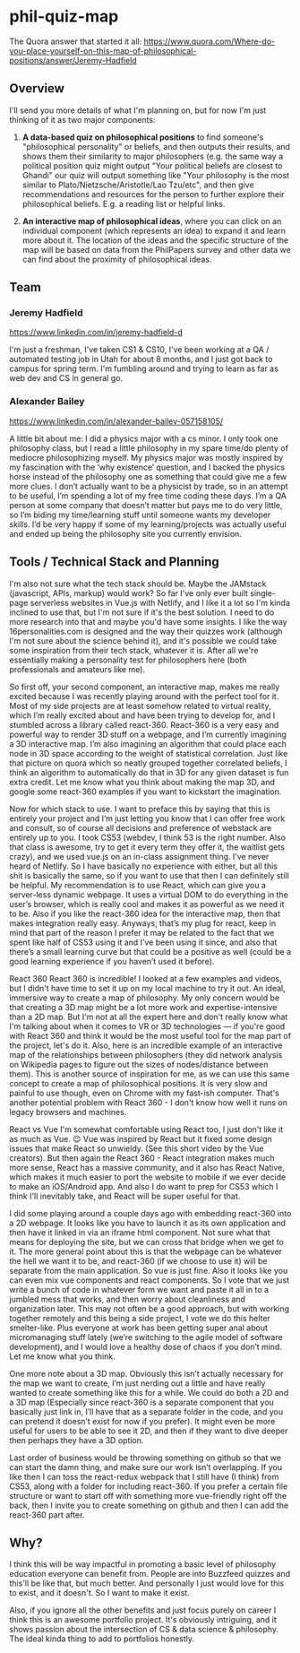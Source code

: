 # phil-quiz-map

The Quora answer that started it all: https://www.quora.com/Where-do-you-place-yourself-on-this-map-of-philosophical-positions/answer/Jeremy-Hadfield

## Overview 

I'll send you more details of what I'm planning on, but for now I'm just thinking of it as two major components: 
1. **A data-based quiz on philosophical positions** to find someone's "philosophical personality" or beliefs, and then outputs their results, and shows them their similarity to major philosophers (e.g. the same way a political position quiz might output "Your political beliefs are closest to Ghandi" our quiz will output something like "Your philosophy is the most similar to Plato/Nietzsche/Aristotle/Lao Tzu/etc", and then give recommendations and resources for the person to further explore their philosophical beliefs. E.g. a reading list or helpful links. 

2. **An interactive map of philosophical ideas**, where you can click on an individual component (which represents an idea) to expand it and learn more about it. The location of the ideas and the specific structure of the map will be based on data from the PhilPapers survey and other data we can find about the proximity of philosophical ideas.

## Team 

### Jeremy Hadfield

https://www.linkedin.com/in/jeremy-hadfield-d

I'm just a freshman, I've taken CS1 & CS10, I've been working at a QA / automated testing job in Utah for about 8 months, and I just got back to campus for spring term. I'm fumbling around and trying to learn as far as web dev and CS in general go.

### Alexander Bailey 

https://www.linkedin.com/in/alexander-bailey-057158105/

A little bit about me: I did a physics major with a cs minor. I only took one philosophy class, but I read a little philosophy in my spare time/do plenty of mediocre philosophizing myself. My physics major was mostly inspired by my fascination with the ‘why existence’ question, and I backed the physics horse instead of the philosophy one as something that could give me a few more clues. I don’t actually want to be a physicist by trade, so in an attempt to be useful, I’m spending a lot of my free time coding these days. I’m a QA person at some company that doesn’t matter but pays me to do very little, so I’m biding my time/learning stuff until someone wants my developer skills. I’d be very happy if some of my learning/projects was actually useful and ended up being the philosophy site you currently envision.

## Tools / Technical Stack and Planning 

I'm also not sure what the tech stack should be. Maybe the JAMstack (javascript, APIs, markup) would work? So far I've only ever built single-page serverless websites in Vue.js with Netlify, and I like it a lot so I'm kinda inclined to use that, but I'm not sure if it's the best solution. I need to do more research into that and maybe you'd have some insights. I like the way 16personalities.com is designed and the way their quizzes work (although I'm not sure about the science behind it), and it's possible we could take some inspiration from their tech stack, whatever it is. After all we're essentially making a personality test for philosophers here (both professionals and amateurs like me). 

So first off, your second component, an interactive map, makes me really excited because I was recently playing around with the perfect tool for it. Most of my side projects are at least somehow related to virtual reality, which I’m really excited about and have been trying to develop for, and I stumbled across a library called react-360. React-360 is a very easy and powerful way to render 3D stuff on a webpage, and I’m currently imagining a 3D interactive map. I’m also imagining an algorithm that could place each node in 3D space according to the weight of statistical correlation. Just like that picture on quora which so neatly grouped together correlated beliefs, I think an algorithm to automatically do that in 3D for any given dataset is fun extra credit. Let me know what you think about making the map 3D, and google some react-360 examples if you want to kickstart the imagination. 

Now for which stack to use. I want to preface this by saying that this is entirely your project and I’m just letting you know that I can offer free work and consult, so of course all decisions and preference of webstack are entirely up to you. I took CS53 (webdev, I think 53 is the right number. Also that class is awesome, try to get it every term they offer it, the waitlist gets crazy), and we used vue.js on an in-class assignment thing. I’ve never heard of Netlify. So I have basically no experience with either, but all this shit is basically the same, so if you want to use that then I can definitely still be helpful. My recommendation is to use React, which can give you a server-less dynamic webpage. It uses a virtual DOM to do everything in the user’s browser, which is really cool and makes it as powerful as we need it to be. Also if you like the react-360 idea for the interactive map, then that makes integration really easy. Anyways, that’s my plug for react, keep in mind that part of the reason I prefer it may be related to the fact that we spent like half of CS53 using it and I’ve been using it since, and also that there’s a small learning curve but that could be a positive as well (could be a good learning experience if you haven’t used it before).

React 360
React 360 is incredible! I looked at a few examples and videos, but I didn't have time to set it up on my local machine to try it out. An ideal, immersive way to create a map of philosophy. My only concern would be that creating a 3D map might be a lot more work and expertise-intensive than a 2D map. But I'm not at all the expert here and don't really know what I'm talking about when it comes to VR or 3D technologies — if you're good with React 360 and think it would be the most useful tool for the map part of the project, let's do it. 
Also, here is an incredible example of an interactive map of the relationships between philosophers (they did network analysis on Wikipedia pages to figure out the sizes of nodes/distance between them). This is another source of inspiration for me, as we can use this same concept to create a map of philosophical positions. It is very slow and painful to use though, even on Chrome with my fast-ish computer. That's another potential problem with React 360 - I don't know how well it runs on legacy browsers and machines. 

React vs Vue 
I'm somewhat comfortable using React too, I just don't like it as much as Vue. 😉 Vue was inspired by React but it fixed some design issues that make React so unwieldy. (See this short video by the Vue creators). But then again the React 360 - React integration makes much more sense, React has a massive community, and it also has React Native, which makes it much easier to port the website to mobile if we ever decide to make an iOS/Android app. And also I do want to prep for CS53 which I think I'll inevitably take, and React will be super useful for that. 

I did some playing around a couple days ago with embedding react-360 into a 2D webpage. It looks like you have to launch it as its own application and then have it linked in via an iframe html component. Not sure what that means for deploying the site, but we can cross that bridge when we get to it. The more general point about this is that the webpage can be whatever the hell we want it to be, and react-360 (if we choose to use it) will be separate from the main application. So vue is just fine. 
Also it looks like you can even mix vue components and react components. So I vote that we just write a bunch of code in whatever form we want and paste it all in to a jumbled mess that works, and then worry about cleanliness and organization later. This may not often be a good approach, but with working together remotely and this being a side project, I vote we do this helter smelter-like. Plus everyone at work has been getting super anal about micromanaging stuff lately (we’re switching to the agile model of software development), and I would love a healthy dose of chaos if you don’t mind. Let me know what you think.

One more note about a 3D map. Obviously this isn’t actually necessary for the map we want to create, I’m just nerding out a little and have really wanted to create something like this for a while. We could do both a 2D and a 3D map (Especially since react-360 is a separate component that you basically just link in, I’ll have that as a separate folder in the code, and you can pretend it doesn’t exist for now if you prefer). It might even be more useful for users to be able to see it 2D, and then if they want to dive deeper then perhaps they have a 3D option.

Last order of business would be throwing something on github so that we can start the damn thing, and make sure our work isn’t overlapping. If you like then I can toss the react-redux webpack that I still have (I think) from CS53, along with a folder for including react-360. If you prefer a certain file structure or want to start off with something more vue-friendly right off the back, then I invite you to create something on github and then I can add the react-360 part after. 

## Why? 

I think this will be way impactful in promoting a basic level of philosophy education everyone can benefit from. People are into Buzzfeed quizzes and this'll be like that, but much better. And personally I just would love for this to exist, and it doesn't. So I want to make it exist. 

Also, if you ignore all the other benefits and just focus purely on career I think this is an awesome portfolio project. It's obviously intriguing, and it shows passion about the intersection of CS & data science & philosophy. The ideal kinda thing to add to portfolios honestly. 
